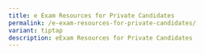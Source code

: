 ```yaml
---
title: e Exam Resources for Private Candidates
permalink: /e-exam-resources-for-private-candidates/
variant: tiptap
description: eExam Resources for Private Candidates
---
```

